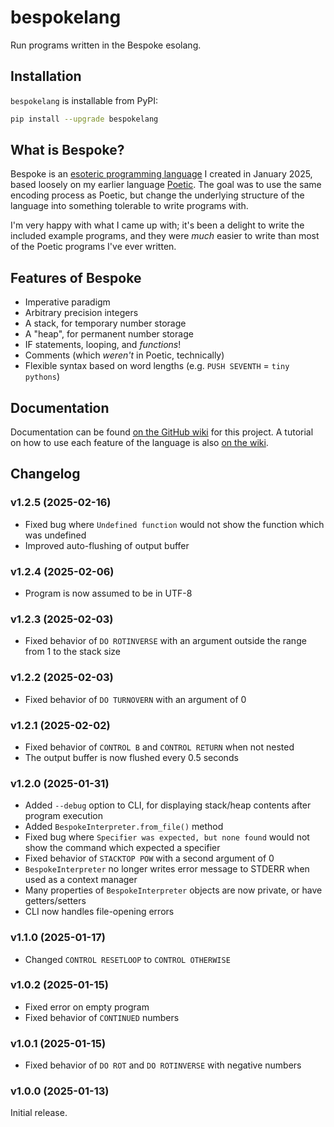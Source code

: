 # bespokelang

Run programs written in the Bespoke esolang.

## Installation

`bespokelang` is installable from PyPI:

```bash
pip install --upgrade bespokelang
```

## What is Bespoke?

Bespoke is an [esoteric programming language](https://esolangs.org/wiki/Esoteric_programming_language)
I created in January 2025, based loosely on my earlier language [Poetic](https://esolangs.org/wiki/Poetic_(esolang)).
The goal was to use the same encoding process as Poetic, but change the
underlying structure of the language into something tolerable to write programs
with.

I'm very happy with what I came up with; it's been a delight to write the
included example programs, and they were _much_ easier to write than most of the
Poetic programs I've ever written.

## Features of Bespoke

- Imperative paradigm
- Arbitrary precision integers
- A stack, for temporary number storage
- A "heap", for permanent number storage
- IF statements, looping, and _functions_!
- Comments (which _weren't_ in Poetic, technically)
- Flexible syntax based on word lengths (e.g. `PUSH SEVENTH` = `tiny pythons`)

## Documentation

Documentation can be found [on the GitHub wiki](https://github.com/WinslowJosiah/bespokelang/wiki/Documentation)
for this project. A tutorial on how to use each feature of the language is also
[on the wiki](https://github.com/WinslowJosiah/bespokelang/wiki/Tutorial).

## Changelog

### v1.2.5 (2025-02-16)

- Fixed bug where `Undefined function` would not show the function which was
undefined
- Improved auto-flushing of output buffer

### v1.2.4 (2025-02-06)

- Program is now assumed to be in UTF-8

### v1.2.3 (2025-02-03)

- Fixed behavior of `DO ROTINVERSE` with an argument outside the range from 1 to
the stack size

### v1.2.2 (2025-02-03)

- Fixed behavior of `DO TURNOVERN` with an argument of 0

### v1.2.1 (2025-02-02)

- Fixed behavior of `CONTROL B` and `CONTROL RETURN` when not nested
- The output buffer is now flushed every 0.5 seconds

### v1.2.0 (2025-01-31)

- Added `--debug` option to CLI, for displaying stack/heap contents after
program execution
- Added `BespokeInterpreter.from_file()` method
- Fixed bug where `Specifier was expected, but none found` would not show the
command which expected a specifier
- Fixed behavior of `STACKTOP POW` with a second argument of 0
- `BespokeInterpreter` no longer writes error message to STDERR when used as a
context manager
- Many properties of `BespokeInterpreter` objects are now private, or have
getters/setters
- CLI now handles file-opening errors

### v1.1.0 (2025-01-17)

- Changed `CONTROL RESETLOOP` to `CONTROL OTHERWISE`

### v1.0.2 (2025-01-15)

- Fixed error on empty program
- Fixed behavior of `CONTINUED` numbers

### v1.0.1 (2025-01-15)

- Fixed behavior of `DO ROT` and `DO ROTINVERSE` with negative numbers

### v1.0.0 (2025-01-13)

Initial release.
